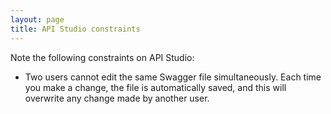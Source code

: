 ```yaml
---
layout: page
title: API Studio constraints
---
```



Note the following constraints on API Studio:

* Two users cannot edit the same Swagger file simultaneously. Each time you make a change, the file is automatically saved, and this will overwrite any change made by another user.
